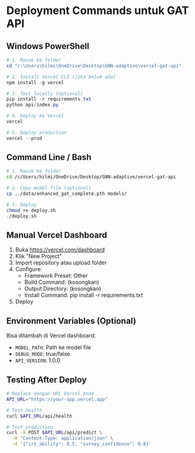 # Deployment Commands untuk GAT API

## Windows PowerShell
```powershell
# 1. Masuk ke folder
cd "c:\Users\hilmi\OneDrive\Desktop\GNN-adaptive\vercel-gat-api"

# 2. Install Vercel CLI (jika belum ada)
npm install -g vercel

# 3. Test locally (optional)
pip install -r requirements.txt
python api/index.py

# 4. Deploy ke Vercel
vercel

# 5. Deploy production
vercel --prod
```

## Command Line / Bash
```bash
# 1. Masuk ke folder
cd /c/Users/hilmi/OneDrive/Desktop/GNN-adaptive/vercel-gat-api

# 2. Copy model file (optional)
cp ../data/enhanced_gat_complete.pth models/

# 3. Deploy
chmod +x deploy.sh
./deploy.sh
```

## Manual Vercel Dashboard
1. Buka https://vercel.com/dashboard
2. Klik "New Project"
3. Import repository atau upload folder
4. Configure:
   - Framework Preset: Other
   - Build Command: (kosongkan)
   - Output Directory: (kosongkan)
   - Install Command: pip install -r requirements.txt
5. Deploy

## Environment Variables (Optional)
Bisa ditambah di Vercel dashboard:
- `MODEL_PATH`: Path ke model file
- `DEBUG_MODE`: true/false
- `API_VERSION`: 1.0.0

## Testing After Deploy
```bash
# Replace dengan URL Vercel Anda
API_URL="https://your-app.vercel.app"

# Test health
curl $API_URL/api/health

# Test prediction
curl -X POST $API_URL/api/predict \
  -H "Content-Type: application/json" \
  -d '{"irt_ability": 0.5, "survey_confidence": 0.8}'
```